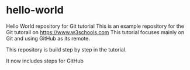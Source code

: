 # hello-world
Hello World repository for Git tutorial
This is an example repository for the Git tutorail on https://www.w3schools.com
This tutorial focuses mainly on Git and using GitHub as its remote.

This repository is build step by step in the tutorial.

It now includes steps for GitHub

